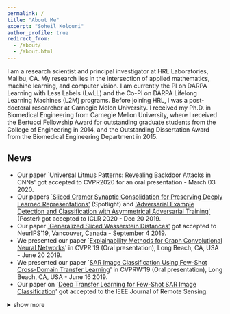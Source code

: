 ```yaml
---
permalink: /
title: "About Me"
excerpt: "Soheil Kolouri"
author_profile: true
redirect_from:
  - /about/
  - /about.html
---
```


I am a research scientist and principal investigator at HRL Laboratories, Malibu, CA. My research lies in the intersection of applied mathematics, machine learning, and computer vision. I am currently the PI on DARPA Learning with Less Labels (LwLL) and the Co-PI on DARPA Lifelong Learning Machines (L2M) programs. Before joining HRL, I was a post-doctoral researcher at Carnegie Melon University. I received my Ph.D. in Biomedical Engineering from Carnegie Mellon University, where I received the Bertucci Fellowship Award for outstanding graduate students from the College of Engineering in 2014, and the Outstanding Dissertation Award from the Biomedical Engineering Department in 2015.

## News
- Our paper `Universal Litmus Patterns: Revealing Backdoor Attacks in CNNs' got accepted to CVPR2020 for an oral presentation - March 03 2020.
- Our papers [`Sliced Cramer Synaptic Consolidation for Preserving Deeply Learned Representations'](https://openreview.net/forum?id=BJge3TNKwH) (Spotlight) and ['Adversarial Example Detection and Classification with Asymmetrical Adversarial Training'](https://openreview.net/forum?id=SJeQEp4YDH) (Poster) got accepted to ICLR 2020 -  Dec 20 2019. 
- Our paper [`Generalized Sliced Wasserstein Distances'](https://arxiv.org/pdf/1902.00434.pdf) got accepted to NeurIPS'19, Vancouver, Canada - September 4 2019.
- We presented our paper `[Explainability Methods for Graph Convolutional Neural Networks](http://openaccess.thecvf.com/content_CVPR_2019/papers/Pope_Explainability_Methods_for_Graph_Convolutional_Neural_Networks_CVPR_2019_paper.pdf)' in CVPR'19 (Oral presentation), Long Beach, CA, USA - June 20 2019.
- We presented our paper `[SAR Image Classification Using Few-Shot Cross-Domain Transfer Learning](http://openaccess.thecvf.com/content_CVPRW_2019/papers/PBVS/Rostami_SAR_Image_Classification_Using_Few-Shot_Cross-Domain_Transfer_Learning_CVPRW_2019_paper.pdf)' in CVPRW'19 (Oral presentation), Long Beach, CA, USA - June 16 2019.
- Our paper on `[Deep Transfer Learning for Few-Shot SAR Image Classification](https://www.preprints.org/manuscript/201905.0030/v1)' got accepted to the IEEE Journal of Remote Sensing.

<details>
<summary>show more</summary>


- We presented our `[Sliced-Wasserstein Auto-Encoder](https://openreview.net/pdf?id=H1xaJn05FQ)' paper in ICLR'19, New Orleans, LA, USA - May 9 2019.

- I gave a talk on `Optimal Transport in Biomedical Imaging' in the British Applied Mathematics Colloquium 2019 (BAMC'19), at Unviersity of Bath, UK - April 25 2019. ([slides](https://github.com/skolouri/BAMC2019))
- I gave a talk on `Generalized Sliced-Wasserstein Distances' in the Department of Applied Mathematics  at University of Cambridge, UK - April 23 2019.

- I gave an ECE Graduate Seminar talk at Carnegie Mellon University on Feb 14, 2019, on the topic of ["Generalized Sliced-Wasserstein Distances and Their Applications in Generative Modeling and Transfer Learning"](https://www.ece.cmu.edu/news-and-events/seminars.html).
- Our paper ["Sliced Wasserstein Auto-Encoders"](https://openreview.net/pdf?id=H1xaJn05FQ) got accepted to ICLR'19 - Dec 21 2018
- Our paper ["Discovering Molecular Functional Groups Using Graph Convolutional Neural Networks"](https://arxiv.org/pdf/1812.00265.pdf) is now available on arXiv - Dec 6 2018
- Our proposal titled, ['Super-Turing Evolving Lifelong Learning ARchitecture (STELLAR)'](http://www.hrl.com/news/2018/07/19/stellar-system-will-enable-autonomous-systems-to-learn-for-life), was funded by DARPA. Dr. Hava Siegelmann is the program manager leading the Lifelong Learning Machines (L2M) program at DARPA. The HRL team is led by Dr. Praveen Pilly and I and consists of academic members from six world-renowned universities - July 2018

- We are presenting our paper ["Multi-Agent Distributed Lifelong Learning for Collective Knowledge Acquisition"](http://ifaamas.org/Proceedings/aamas2018/pdfs/p712.pdf) at AAMAS2018 - July 2018
- We are presenting two papers at CVPR2018 [paper 1](http://openaccess.thecvf.com/content_cvpr_2018/papers/Murez_Image_to_Image_CVPR_2018_paper.pdf) [paper 2](http://openaccess.thecvf.com/content_cvpr_2018/CameraReady/3352.pdf) - June 2018
- I received my second IR&D Research Award at HRL Laboratories for our Deep Sense Learning (DSL) project - June 2018
- Our tutorial on ["Optimal Transport in Biomedical Imaging"](https://biomedicalimaging.org/2018/tutorials/) at the IEEE International Symposium on Biomedical Imaging (ISBI) was an absolute success.
- We are presenting our paper ["Joint Dictionaries for Zero-Shot Learning"](https://aaai.org/ocs/index.php/AAAI/AAAI18/paper/view/16404/16723) at AAAI'18 - February 2018
</details>
